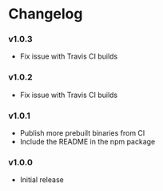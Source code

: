 # Changelog

### v1.0.3

* Fix issue with Travis CI builds

### v1.0.2

* Fix issue with Travis CI builds

### v1.0.1

* Publish more prebuilt binaries from CI
* Include the README in the npm package

### v1.0.0

* Initial release
